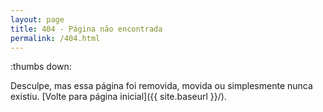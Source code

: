 ```yaml
---
layout: page
title: 404 - Página não encontrada
permalink: /404.html
---
```

:thumbs down:

Desculpe, mas essa página foi removida, movida ou simplesmente nunca existiu. [Volte para página inicial]({{ site.baseurl }}/).
